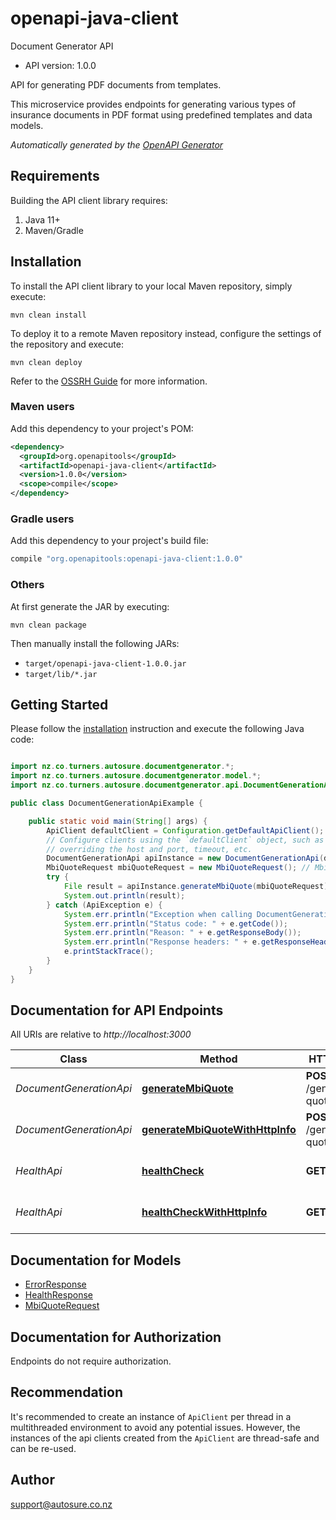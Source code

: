 # openapi-java-client

Document Generator API

- API version: 1.0.0

API for generating PDF documents from templates.

This microservice provides endpoints for generating various types of insurance documents
in PDF format using predefined templates and data models.



*Automatically generated by the [OpenAPI Generator](https://openapi-generator.tech)*

## Requirements

Building the API client library requires:

1. Java 11+
2. Maven/Gradle

## Installation

To install the API client library to your local Maven repository, simply execute:

```shell
mvn clean install
```

To deploy it to a remote Maven repository instead, configure the settings of the repository and execute:

```shell
mvn clean deploy
```

Refer to the [OSSRH Guide](http://central.sonatype.org/pages/ossrh-guide.html) for more information.

### Maven users

Add this dependency to your project's POM:

```xml
<dependency>
  <groupId>org.openapitools</groupId>
  <artifactId>openapi-java-client</artifactId>
  <version>1.0.0</version>
  <scope>compile</scope>
</dependency>
```

### Gradle users

Add this dependency to your project's build file:

```groovy
compile "org.openapitools:openapi-java-client:1.0.0"
```

### Others

At first generate the JAR by executing:

```shell
mvn clean package
```

Then manually install the following JARs:

- `target/openapi-java-client-1.0.0.jar`
- `target/lib/*.jar`

## Getting Started

Please follow the [installation](#installation) instruction and execute the following Java code:

```java

import nz.co.turners.autosure.documentgenerator.*;
import nz.co.turners.autosure.documentgenerator.model.*;
import nz.co.turners.autosure.documentgenerator.api.DocumentGenerationApi;

public class DocumentGenerationApiExample {

    public static void main(String[] args) {
        ApiClient defaultClient = Configuration.getDefaultApiClient();
        // Configure clients using the `defaultClient` object, such as
        // overriding the host and port, timeout, etc.
        DocumentGenerationApi apiInstance = new DocumentGenerationApi(defaultClient);
        MbiQuoteRequest mbiQuoteRequest = new MbiQuoteRequest(); // MbiQuoteRequest | 
        try {
            File result = apiInstance.generateMbiQuote(mbiQuoteRequest);
            System.out.println(result);
        } catch (ApiException e) {
            System.err.println("Exception when calling DocumentGenerationApi#generateMbiQuote");
            System.err.println("Status code: " + e.getCode());
            System.err.println("Reason: " + e.getResponseBody());
            System.err.println("Response headers: " + e.getResponseHeaders());
            e.printStackTrace();
        }
    }
}

```

## Documentation for API Endpoints

All URIs are relative to *http://localhost:3000*

Class | Method | HTTP request | Description
------------ | ------------- | ------------- | -------------
*DocumentGenerationApi* | [**generateMbiQuote**](docs/DocumentGenerationApi.md#generateMbiQuote) | **POST** /generate/mbi-quote | Generate MBI Quote PDF
*DocumentGenerationApi* | [**generateMbiQuoteWithHttpInfo**](docs/DocumentGenerationApi.md#generateMbiQuoteWithHttpInfo) | **POST** /generate/mbi-quote | Generate MBI Quote PDF
*HealthApi* | [**healthCheck**](docs/HealthApi.md#healthCheck) | **GET** /health | Health check endpoint
*HealthApi* | [**healthCheckWithHttpInfo**](docs/HealthApi.md#healthCheckWithHttpInfo) | **GET** /health | Health check endpoint


## Documentation for Models

 - [ErrorResponse](docs/ErrorResponse.md)
 - [HealthResponse](docs/HealthResponse.md)
 - [MbiQuoteRequest](docs/MbiQuoteRequest.md)


<a id="documentation-for-authorization"></a>
## Documentation for Authorization

Endpoints do not require authorization.


## Recommendation

It's recommended to create an instance of `ApiClient` per thread in a multithreaded environment to avoid any potential issues.
However, the instances of the api clients created from the `ApiClient` are thread-safe and can be re-used.

## Author

support@autosure.co.nz

